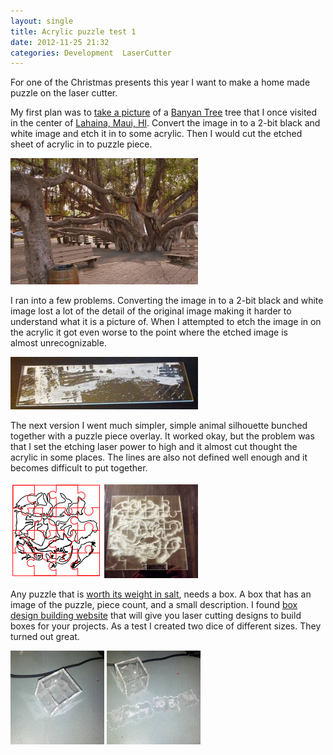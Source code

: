 ```yaml
---
layout: single
title: Acrylic puzzle test 1
date: 2012-11-25 21:32
categories: Development  LaserCutter
---
```

For one of the Christmas presents this year I want to make a home made puzzle on the laser cutter.

My first plan was to <a href="http://www.flickr.com/photos/23878201@N08/7202234722/">take a picture</a> of a <a href="http://en.wikipedia.org/wiki/Banyan">Banyan Tree</a> tree that I once visited in the center of <a href="http://en.wikipedia.org/wiki/Lahaina,_Hawaii">Lahaina, Maui, HI</a>. Convert the image in to a 2-bit black and white image and etch it in to some acrylic. Then I would cut the etched sheet of acrylic in to puzzle piece.

<a href="/public/uploads/2012/11/7202234722_c69005f33a_z.jpg"><img class="alignnone size-medium wp-image-3055" title="7202234722_c69005f33a_z" src="/public/uploads/2012/11/7202234722_c69005f33a_z-300x202.jpg" alt="" width="300" height="202" /></a>

I ran into a few problems. Converting the image in to a 2-bit black and white image lost a lot of the detail of the original image making it harder to understand what it is a picture of. When I attempted to etch the image in on the acrylic it got even worse to the point where the etched image is almost unrecognizable.

<a href="/public/uploads/2012/11/2012-11-25-20.10.31.jpg"><img class="alignnone size-medium wp-image-3050" title="2012-11-25 20.10.31" src="/public/uploads/2012/11/2012-11-25-20.10.31-300x84.jpg" alt="" width="300" height="84" /></a>

The next version I went much simpler, simple animal silhouette bunched together with a puzzle piece overlay. It worked okay, but the problem was that I set the etching laser power to high and it almost cut thought the acrylic in some places. The lines are also not defined well enough and it becomes difficult to put together.

<a href="/public/uploads/2012/11/puzzlebox_v3.png"><img class="alignnone size-full wp-image-3049" title="puzzlebox_v3" src="/public/uploads/2012/11/puzzlebox_v3.png" alt="" width="146" height="154" /></a> <a href="/public/uploads/2012/11/2012-11-24-17.41.47.jpg"><img class="alignnone size-thumbnail wp-image-3052" title="2012-11-24 17.41.47" src="/public/uploads/2012/11/2012-11-24-17.41.47-150x150.jpg" alt="" width="150" height="150" /></a>

Any puzzle that is <a href="http://www.bitesizecanada.org/cause_32.htm">worth its weight in salt</a>, needs a box. A box that has an image of the puzzle, piece count, and a small description. I found <a href="http://boxmaker.rahulbotics.com/">box design building website</a> that will give you laser cutting designs to build boxes for your projects. As a test I created two dice of different sizes. They turned out great.

<a href="/public/uploads/2012/11/2012-11-24-14.14.19.jpg"><img class="alignnone size-thumbnail wp-image-3053" title="2012-11-24 14.14.19" src="/public/uploads/2012/11/2012-11-24-14.14.19-150x150.jpg" alt="" width="150" height="150" /></a> <a href="/public/uploads/2012/11/2012-11-24-14.14.32.jpg"><img class="alignnone size-thumbnail wp-image-3054" title="2012-11-24 14.14.32" src="/public/uploads/2012/11/2012-11-24-14.14.32-150x150.jpg" alt="" width="150" height="150" /></a>
